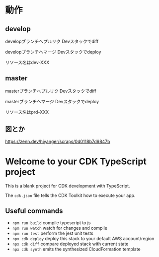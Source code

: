 # 動作
## develop
developブランチへプルリク Devスタックでdiff

developブランチへマージ Devスタックでdeploy

リソース名はdev-XXX

## master
masterブランチへプルリク Devスタックでdiff

masterブランチへマージ Devスタックでdeploy

リソース名はprd-XXX

## 図とか
https://zenn.dev/hiyanger/scraps/0d0118b7d9847b

# Welcome to your CDK TypeScript project

This is a blank project for CDK development with TypeScript.

The `cdk.json` file tells the CDK Toolkit how to execute your app.

## Useful commands

* `npm run build`   compile typescript to js
* `npm run watch`   watch for changes and compile
* `npm run test`    perform the jest unit tests
* `npx cdk deploy`  deploy this stack to your default AWS account/region
* `npx cdk diff`    compare deployed stack with current state
* `npx cdk synth`   emits the synthesized CloudFormation template
